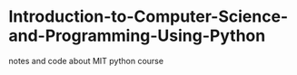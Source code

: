 # Introduction-to-Computer-Science-and-Programming-Using-Python
notes and code about MIT python course
